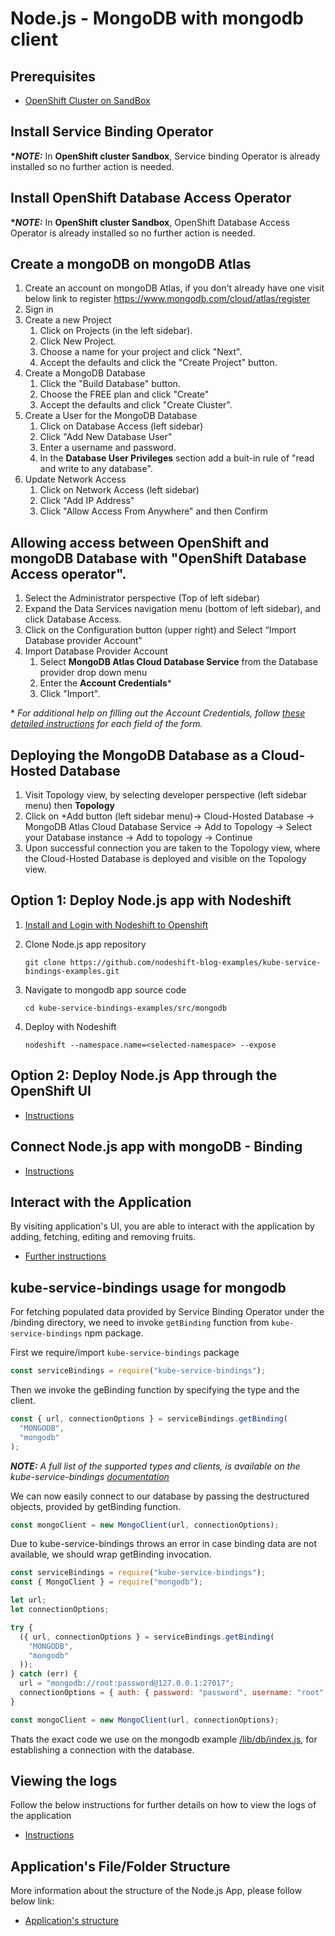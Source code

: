 # Node.js - MongoDB with mongodb client

## Prerequisites

- [OpenShift Cluster on SandBox](/README.md#setup-an-openshift-cluster-on-a-red-hat-sandbox)
<!-- or [OpenShift Cluster locally on your PC](/README.md#setup-an-openshift-cluster-locally-on-your-pc) -->

## Install Service Binding Operator

**\*_NOTE:_** In **OpenShift cluster Sandbox**, Service binding Operator is already installed so no further action is needed.

<!--
- [Instructions](../../README.md#install-service-binding-operator) -->

## Install OpenShift Database Access Operator

**\*_NOTE:_** In **OpenShift cluster Sandbox**, OpenShift Database Access Operator is already installed so no further action is needed.

<!-- **\*_NOTE:_** In **OpenShift locally** Database Access Operator is not yet available, so in that case use OpenShift Sandbox to continue with the tutorial. -->

## Create a mongoDB on mongoDB Atlas

1.  Create an account on mongoDB Atlas, if you don't already have one visit below link to register https://www.mongodb.com/cloud/atlas/register
1.  Sign in
1.  Create a new Project
    1.  Click on Projects (in the left sidebar).
    1.  Click New Project.
    1.  Choose a name for your project and click "Next".
    1.  Accept the defaults and click the "Create Project" button.
1.  Create a MongoDB Database
    1.  Click the "Build Database" button.
    1.  Choose the FREE plan and click "Create"
    1.  Accept the defaults and click "Create Cluster".
1.  Create a User for the MongoDB Database
    1.  Click on Database Access (left sidebar)
    1.  Click "Add New Database User"
    1.  Enter a username and password.
    1.  In the **Database User Privileges** section add a buit-in rule of "read and write to any database".
1.  Update Network Access
    1. Click on Network Access (left sidebar)
    1. Click "Add IP Address"
    1. Click "Allow Access From Anywhere" and then Confirm

## Allowing access between OpenShift and mongoDB Database with "OpenShift Database Access operator".

1.  Select the Administrator perspective (Top of left sidebar)
1.  Expand the Data Services navigation menu (bottom of left sidebar), and click Database Access.
1.  Click on the Configuration button (upper right) and Select “Import Database provider Account”
1.  Import Database Provider Account
    1.  Select **MongoDB Atlas Cloud Database Service** from the Database provider drop down menu
    1.  Enter the **Account Credentials***
    1.  Click "Import".

\* _For additional help on filling out the Account Credentials, follow [these detailed instructions](https://access.redhat.com/documentation/en-us/red_hat_openshift_database_access/1/html-single/quick_start_guide/index#find-your-mongodb-atlas-account-credentials_rhoda-qsg) for each field of the form._

## Deploying the MongoDB Database as a Cloud-Hosted Database

1.  Visit Topology view, by selecting developer perspective (left sidebar menu) then **Topology**
1.  Click on +Add button (left sidebar menu)-> Cloud-Hosted Database -> MongoDB Atlas Cloud Database Service -> Add to Topology -> Select your Database instance -> Add to topology -> Continue
1.  Upon successful connection you are taken to the Topology view, where the Cloud-Hosted Database is deployed and visible on the Topology view.

## Option 1: Deploy Node.js app with Nodeshift

1. [Install and Login with Nodeshift to Openshift](../../README.md#install-nodeshift)
1. Clone Node.js app repository

   ```
   git clone https://github.com/nodeshift-blog-examples/kube-service-bindings-examples.git
   ```

1. Navigate to mongodb app source code

   ```
   cd kube-service-bindings-examples/src/mongodb
   ```

1. Deploy with Nodeshift
   ```
   nodeshift --namespace.name=<selected-namespace> --expose
   ```

## Option 2: Deploy Node.js App through the OpenShift UI

- [Instructions](../../README.md#deploy-nodejs-app-from-openshift-ui)

## Connect Node.js app with mongoDB - Binding

- [Instructions](../../README.md#connecting-nodejs-app-using-service-binding-operator)

## Interact with the Application

By visiting application's UI, you are able to interact with the application by adding, fetching, editing and removing fruits.

- [Further instructions](../../README.md#interact-with-the-application)

## kube-service-bindings usage for mongodb

For fetching populated data provided by Service Binding Operator under the /binding directory, we need to invoke `getBinding` function from `kube-service-bindings` npm package.

First we require/import `kube-service-bindings` package

```javascript
const serviceBindings = require("kube-service-bindings");
```

Then we invoke the geBinding function by specifying the type and the client.

```javascript
const { url, connectionOptions } = serviceBindings.getBinding(
  "MONGODB",
  "mongodb"
);
```

**_NOTE:_** _A full list of the supported types and clients, is available on the kube-service-bindings [documentation](https://github.com/nodeshift/kube-service-bindings#usage)_

We can now easily connect to our database by passing the destructured objects, provided by getBinding function.

```javascript
const mongoClient = new MongoClient(url, connectionOptions);
```

Due to kube-service-bindings throws an error in case binding data are not available, we should wrap getBinding invocation.

```javascript
const serviceBindings = require("kube-service-bindings");
const { MongoClient } = require("mongodb");

let url;
let connectionOptions;

try {
  ({ url, connectionOptions } = serviceBindings.getBinding(
    "MONGODB",
    "mongodb"
  ));
} catch (err) {
  url = "mongodb://root:password@127.0.0.1:27017";
  connectionOptions = { auth: { password: "password", username: "root" } };
}

const mongoClient = new MongoClient(url, connectionOptions);
```

Thats the exact code we use on the mongodb example [/lib/db/index.js](../mongodb/lib/db/index.js), for establishing a connection with the database.

## Viewing the logs

Follow the below instructions for further details on how to view the logs of the application

- [Instructions](../../README.md#viewing-logs-of-the-app)

## Application's File/Folder Structure

More information about the structure of the Node.js App, please follow below link:

- [Application's structure](../../README.md#nodejs-applications-folder-structure)

